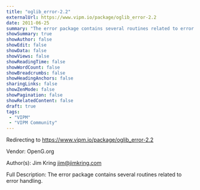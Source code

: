```yaml
---
title: "oglib_error-2.2"
externalUrl: https://www.vipm.io/package/oglib_error-2.2
date: 2011-06-25
summary: "The error package contains several routines related to error handling."
showSummary: true
showAuthor: false
showEdit: false
showData: false
showViews: false
showReadingTime: false
showWordCount: false
showBreadcrumbs: false
showHeadingAnchors: false
sharingLinks: false
showZenMode: false
showPagination: false
showRelatedContent: false
draft: true
tags:
 - "VIPM"
 - "VIPM Community"
---
```


Redirecting to https://www.vipm.io/package/oglib_error-2.2

Vendor: OpenG.org

Author(s): Jim Kring <jim@jimkring.com>
 
Full Description:
The error package contains several routines related to error handling.
